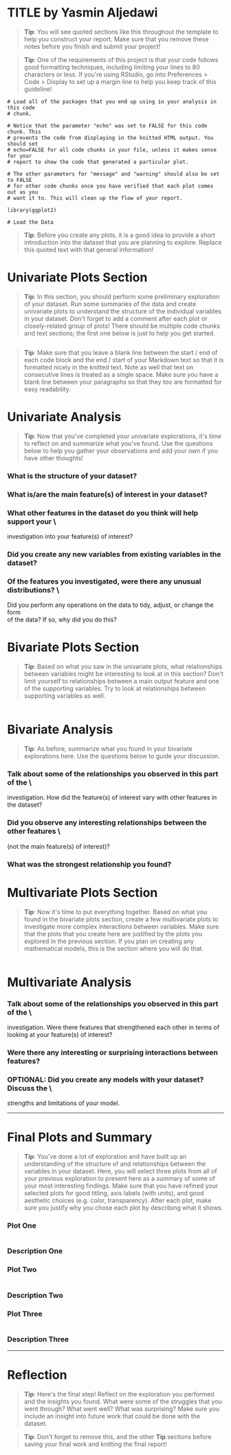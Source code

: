 TITLE by Yasmin Aljedawi
========================================================

> **Tip**: You will see quoted sections like this throughout the template to
help you construct your report. Make sure that you remove these notes before
you finish and submit your project!

> **Tip**: One of the requirements of this project is that your code follows
good formatting techniques, including limiting your lines to 80 characters or
less. If you're using RStudio, go into Preferences \> Code \> Display to set up
a margin line to help you keep track of this guideline!

```{r echo=FALSE, message=FALSE, warning=FALSE, packages}
# Load all of the packages that you end up using in your analysis in this code
# chunk.

# Notice that the parameter "echo" was set to FALSE for this code chunk. This
# prevents the code from displaying in the knitted HTML output. You should set
# echo=FALSE for all code chunks in your file, unless it makes sense for your
# report to show the code that generated a particular plot.

# The other parameters for "message" and "warning" should also be set to FALSE
# for other code chunks once you have verified that each plot comes out as you
# want it to. This will clean up the flow of your report.

library(ggplot2)
```

```{r echo=FALSE, Load_the_Data}
# Load the Data

```

> **Tip**: Before you create any plots, it is a good idea to provide a short
introduction into the dataset that you are planning to explore. Replace this
quoted text with that general information!

# Univariate Plots Section

> **Tip**: In this section, you should perform some preliminary exploration of
your dataset. Run some summaries of the data and create univariate plots to
understand the structure of the individual variables in your dataset. Don't
forget to add a comment after each plot or closely-related group of plots!
There should be multiple code chunks and text sections; the first one below is
just to help you get started.

```{r echo=FALSE, Univariate_Plots}

```

> **Tip**: Make sure that you leave a blank line between the start / end of
each code block and the end / start of your Markdown text so that it is
formatted nicely in the knitted text. Note as well that text on consecutive
lines is treated as a single space. Make sure you have a blank line between
your paragraphs so that they too are formatted for easy readability.

# Univariate Analysis

> **Tip**: Now that you've completed your univariate explorations, it's time to
reflect on and summarize what you've found. Use the questions below to help you
gather your observations and add your own if you have other thoughts!

### What is the structure of your dataset?

### What is/are the main feature(s) of interest in your dataset?

### What other features in the dataset do you think will help support your \
investigation into your feature(s) of interest?

### Did you create any new variables from existing variables in the dataset?

### Of the features you investigated, were there any unusual distributions? \
Did you perform any operations on the data to tidy, adjust, or change the form \
of the data? If so, why did you do this?


# Bivariate Plots Section

> **Tip**: Based on what you saw in the univariate plots, what relationships
between variables might be interesting to look at in this section? Don't limit
yourself to relationships between a main output feature and one of the
supporting variables. Try to look at relationships between supporting variables
as well.

```{r echo=FALSE, Bivariate_Plots}

```

# Bivariate Analysis

> **Tip**: As before, summarize what you found in your bivariate explorations
here. Use the questions below to guide your discussion.

### Talk about some of the relationships you observed in this part of the \
investigation. How did the feature(s) of interest vary with other features in \
the dataset?

### Did you observe any interesting relationships between the other features \
(not the main feature(s) of interest)?

### What was the strongest relationship you found?


# Multivariate Plots Section

> **Tip**: Now it's time to put everything together. Based on what you found in
the bivariate plots section, create a few multivariate plots to investigate
more complex interactions between variables. Make sure that the plots that you
create here are justified by the plots you explored in the previous section. If
you plan on creating any mathematical models, this is the section where you
will do that.

```{r echo=FALSE, Multivariate_Plots}

```

# Multivariate Analysis

### Talk about some of the relationships you observed in this part of the \
investigation. Were there features that strengthened each other in terms of \
looking at your feature(s) of interest?

### Were there any interesting or surprising interactions between features?

### OPTIONAL: Did you create any models with your dataset? Discuss the \
strengths and limitations of your model.

------

# Final Plots and Summary

> **Tip**: You've done a lot of exploration and have built up an understanding
of the structure of and relationships between the variables in your dataset.
Here, you will select three plots from all of your previous exploration to
present here as a summary of some of your most interesting findings. Make sure
that you have refined your selected plots for good titling, axis labels (with
units), and good aesthetic choices (e.g. color, transparency). After each plot,
make sure you justify why you chose each plot by describing what it shows.

### Plot One
```{r echo=FALSE, Plot_One}

```

### Description One


### Plot Two
```{r echo=FALSE, Plot_Two}

```

### Description Two


### Plot Three
```{r echo=FALSE, Plot_Three}

```

### Description Three

------

# Reflection

> **Tip**: Here's the final step! Reflect on the exploration you performed and
the insights you found. What were some of the struggles that you went through?
What went well? What was surprising? Make sure you include an insight into
future work that could be done with the dataset.

> **Tip**: Don't forget to remove this, and the other **Tip** sections before
saving your final work and knitting the final report!

